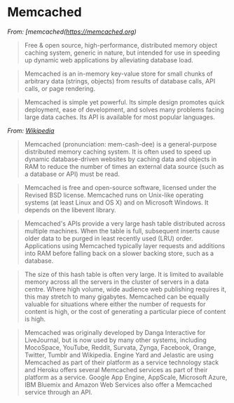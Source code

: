 # Memcached

*From: [memcached(https://memcached.org)*

> Free & open source, high-performance, distributed memory object caching system, generic in nature, but intended for use in speeding up dynamic web applications by alleviating database load.

> Memcached is an in-memory key-value store for small chunks of arbitrary data (strings, objects) from results of database calls, API calls, or page rendering.

> Memcached is simple yet powerful. Its simple design promotes quick deployment, ease of development, and solves many problems facing large data caches. Its API is available for most popular languages.


*From: [Wikipedia](https://en.wikipedia.org/wiki/Memcached)*

> Memcached (pronunciation: mem-cash-dee) is a general-purpose distributed memory caching system. It is often used to speed up dynamic database-driven websites by caching data and objects in RAM to reduce the number of times an external data source (such as a database or API) must be read.

> Memcached is free and open-source software, licensed under the Revised BSD license. Memcached runs on Unix-like operating systems (at least Linux and OS X) and on Microsoft Windows. It depends on the libevent library.

> Memcached's APIs provide a very large hash table distributed across multiple machines. When the table is full, subsequent inserts cause older data to be purged in least recently used (LRU) order. Applications using Memcached typically layer requests and additions into RAM before falling back on a slower backing store, such as a database.

> The size of this hash table is often very large. It is limited to available memory across all the servers in the cluster of servers in a data centre. Where high volume, wide audience web publishing requires it, this may stretch to many gigabytes. Memcached can be equally valuable for situations where either the number of requests for content is high, or the cost of generating a particular piece of content is high.

> Memcached was originally developed by Danga Interactive for LiveJournal, but is now used by many other systems, including MocoSpace, YouTube, Reddit, Survata, Zynga, Facebook, Orange, Twitter, Tumblr and Wikipedia. Engine Yard and Jelastic are using Memcached as part of their platform as a service technology stack and Heroku offers several Memcached services as part of their platform as a service. Google App Engine, AppScale, Microsoft Azure, IBM Bluemix and Amazon Web Services also offer a Memcached service through an API.
